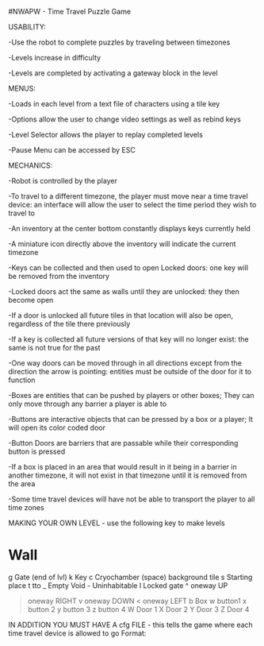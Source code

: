 #NWAPW - Time Travel Puzzle Game


USABILITY:

-Use the robot to complete puzzles by traveling between timezones

-Levels increase in difficulty

-Levels are completed by activating a gateway block in the level


MENUS:

-Loads in each level from a text file of characters using a tile key

-Options allow the user to change video settings as well as rebind keys

-Level Selector allows the player to replay completed levels

-Pause Menu can be accessed by ESC


MECHANICS:

-Robot is controlled by the player

-To travel to a different timezone, the player must move near a time travel device: an interface will allow the user to select the time period they wish to travel to

-An inventory at the center bottom constantly displays keys currently held

-A miniature icon directly above the inventory will indicate the current timezone

-Keys can be collected and then used to open Locked doors: one key will be removed from the inventory

-Locked doors act the same as walls until they are unlocked: they then become open

-If a door is unlocked all future tiles in that location will also be open, regardless of the tile there previously

-If a key is collected all future versions of that key will no longer exist: the same is not true for the past

-One way doors can be moved through in all directions except from the direction the arrow is pointing: entities must be outside of the door for it to function

-Boxes are entities that can be pushed by players or other boxes; They can only move through any barrier a player is able to

-Buttons are interactive objects that can be pressed by a box or a player; It will open its color coded door

-Button Doors are barriers that are passable while their corresponding button is pressed

-If a box is placed in an area that would result in it being in a barrier in another timezone, it will not exist in that timezone until it is removed from the area

-Some time travel devices will have not be able to transport the player to all time zones

MAKING YOUR OWN LEVEL - use the following key to make levels
#	Wall
g	Gate (end of lvl)
k	Key
c	Cryochamber
(space)	background tile
s	Starting place
t	tto
_ Empty Void - Uninhabitable
l	Locked gate
^	oneway UP
>	oneway RIGHT
v	oneway DOWN
<	oneway LEFT
b	Box
w	button1
x	button 2
y	button 3
z	button 4
W	Door 1
X	Door 2
Y	Door 3
Z	Door 4

IN ADDITION YOU MUST HAVE A cfg FILE - this tells the game where each time travel device is allowed to go
Format:

